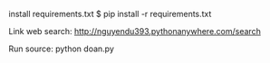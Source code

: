 install requirements.txt 
$ pip install -r requirements.txt

Link web search: http://nguyendu393.pythonanywhere.com/search

Run source: python doan.py
